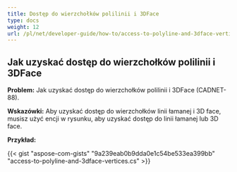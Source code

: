 ```yaml
---
title: Dostęp do wierzchołków polilinii i 3DFace
type: docs
weight: 12
url: /pl/net/developer-guide/how-to/access-to-polyline-and-3dface-vertices/
---
```


## **Jak uzyskać dostęp do wierzchołków polilinii i 3DFace**

**Problem:** Jak uzyskać dostęp do wierzchołków polilinii i 3DFace (CADNET-88).

**Wskazówki:** Aby uzyskać dostęp do wierzchołków linii łamanej i 3D face, musisz użyć encji w rysunku, aby uzyskać dostęp do linii łamanej lub 3D face.

**Przykład:**

{{< gist "aspose-com-gists" "9a239eab0b9dda0e1c54be533ea399bb" "access-to-polyline-and-3dface-vertices.cs" >}}
